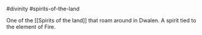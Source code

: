 #divinity #spirits-of-the-land 

One of the [[Spirits of the land]] that roam around in Dwalen. A spirit tied to the element of Fire.
